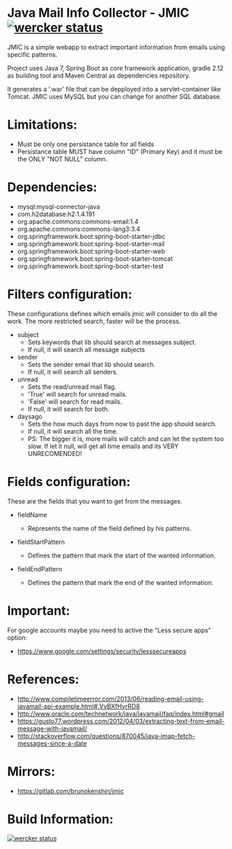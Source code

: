 # Java Mail Info Collector - JMIC [![wercker status](https://app.wercker.com/status/2fd82aede5750d80a0e51d1df3e85835/s "wercker status")](https://app.wercker.com/project/bykey/2fd82aede5750d80a0e51d1df3e85835)
JMIC is a simple webapp to extract important information from emails using specific patterns.

Project uses Java 7, Spring Boot as core framework application, gradle 2.12 as building tool and Maven Central as dependencies repository.

It generates a '.war' file that can be depployed into a servlet-container like Tomcat. JMIC uses MySQL but you can change for another SQL database.

# Limitations:
- Must be only one persistance table for all fields
- Persistance table MUST have column "ID" (Primary Key) and it must be the ONLY "NOT NULL" column.

# Dependencies:
- mysql:mysql-connector-java
- com.h2database:h2:1.4.191
- org.apache.commons:commons-email:1.4
- org.apache.commons:commons-lang3:3.4
- org.springframework.boot:spring-boot-starter-jdbc
- org.springframework.boot:spring-boot-starter-mail
- org.springframework.boot:spring-boot-starter-web
- org.springframework.boot:spring-boot-starter-tomcat
- org.springframework.boot:spring-boot-starter-test

# Filters configuration:
These configurations defines which emails jmic will consider to do all the work. The more restricted search, faster will be the process.  

- subject
    + Sets keywords that lib should search at messages subject.
    + If null, it will search all message subjects
- sender
    + Sets the sender email that lib should search.
    + If null, it will search all senders.
- unread
    + Sets the read/unread mail flag.
    + 'True' will search for unread mails.
    + 'False' will search for read mails.
    + If null, it will search for both.
- daysago
    + Sets the how much days from now to past the app should search.
    + If null, it will search all the time.
    + PS: The bigger it is, more mails will catch and can let the system too slow. If let it null, will get all time emails and its VERY UNRECOMENDED!

# Fields configuration:
These are the fields that you want to get from the messages.

- fieldName
    + Represents the name of the field defined by his patterns.

- fieldStartPattern
    + Defines the pattern that mark the start of the wanted information.

- fieldEndPattern
    + Defines the pattern that mark the end of the wanted information.

# Important:
For google accounts maybe you need to active the "Less secure apps" option:
- https://www.google.com/settings/security/lesssecureapps

# References:
- http://www.compiletimeerror.com/2013/06/reading-email-using-javamail-api-example.html#.VvBXfHyrRD8
- http://www.oracle.com/technetwork/java/javamail/faq/index.html#gmail
- https://gusto77.wordpress.com/2012/04/03/extracting-text-from-email-message-with-javamail/
- http://stackoverflow.com/questions/870045/java-imap-fetch-messages-since-a-date

# Mirrors:
- https://gitlab.com/brunokenshin/jmic

# Build Information:
[![wercker status](https://app.wercker.com/status/2fd82aede5750d80a0e51d1df3e85835/m "wercker status")](https://app.wercker.com/project/bykey/2fd82aede5750d80a0e51d1df3e85835)
